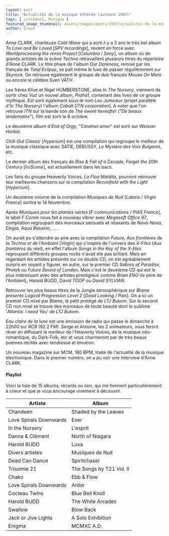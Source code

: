 ```yaml
---
layout: post
title: "Actualités de la musique éthérée (automne 1997)"
tags: [ LostEden1, Musique ]
featured_image_thumbnail: assets/images/posts/1997/actualites-de-la-muqiue-etheree-en-1997.jpg
author: Erwan
---
```


Anne CLARK, chanteuse *Cold-Wave* qui a sorti il y a 2 ans le très bel album *To Love and Be Loved* [*SPV recordings*], revient en force avec *Worldprocessing the remix Project* [*Columbia / Sony*], un album où de grands artistes de la scène Techno retravaillent plusieurs titres du répertoire d'Anne CLARK. Le titre phare de l'album *Our Darkness*, remixé par les français de *Total Eclipse*, se paît même le luxe de passer régulièrement sur *Skyrock*. On retrouve également le groupe de dub français *Mouse On Mars* ou encore le célèbre Sven VÄTH .

Les frères Klive et Nigel HUMBERSTONE, alias *In The Nursery*, viennent de sortir chez *Vuz* un nouvel album, *Praha1*, contenant des lives de ce groupe mythique. Est sorti également sous le nom *Les Jumeaux* (projet parallèle d'*In The Nursery*) l'album *Cobalt* [*ITN corporation*]. A noter que l'on retrouve *ITN* sur la bande son de *The sweet hereafter* ("*De beaux lendemains*"), film est sorti le 8 octobre.

Le deuxième album d'*End of Orgy*, "*Caramel amer*" est sorti sur *Weisser Herbst*.

*Chill-Out Classic* [*Hyperium*] est une compilation qui regroupe le meilleur de la musique classique avec SATIE, DEBUSSY, *Le Mystère des Voix Bulgares*, etc.

Le dernier album des français de *Rise & Fall of a Decade*, *Forget the 20th Century* [*In/Scene*], est actuellement dans les bacs.

Les fans du groupe Heavenly Voices, *La Floa Maldita*, pourront retrouver leur meilleures chansons sur la compilation *Reconfield with the Light* [*Hyperium*].

Un deuxième volume de la compilation *Musiques de Nuit* [*Labels / Virgin France*] sortira le 14 Novembre.

Après *Musiques pour les plantes vertes* [*F communications / PIAS France*], le label *F Comm* nous fait à nouveau vibrer avec *Megasoft Office 97*, compilation regroupant des morceaux sensuels et relaxants de *Nova-Nova*, *Elegia*, *Aqua Bassino*, ... .

On aurait pu s'attendre au pire avec la compilation *Future, Aux frontières de la Techno et de l'Ambient* [*Virgin*] qui s'inspire de l'univers des *X-Files* (*Aux frontières du réel*), en effet l'album *Songs in the Key of the X-files* regroupant différents groupes rocks n'avait été pas brillant. Mais en regardant les artistes présents sur ce double CD, on est agréablement surpris en voyant y figurer, en autre, sur le premier CD *Sabres of Paradise*, *Photek* ou *Future Sound of London*. Mais c'est le deuxième CD qui est le plus intéressant avec des artistes prestigieux comme *Brian ENO* (le père de l'Ambient), *Harold BUDD*, *David TOOP* ou *David SYLVIAN*.

Retrouver les plus beaux titres de la Jungle atmosphérique sur *Blame presents Logical Progression Level 2* [*Good Looking / Pias*]. On a ici un premier CD mixé par *Blame*, le petit protégé de *LTJ Bukem*. Sur le second CD non mixé se trouve des morceaux de toute beauté dont le sublime '*Atlantis: I need You*' de *LTJ Bukem*.

*Eau claire de la lune* est une émission de radio qui passe le dimanche à 22h00 sur *RCR* (92.2 FM). Serge et Antoine, les 2 animateurs, vous feront rêver en diffusant le meilleur de l'Heavenly Voices, de la musique néo-romantique, du Dark-Folk, etc et vous charmeront par de très beaux poèmes récités avec tendresse et émotion.

Un nouveau magazine sur MCM, 160 BPM, traite de l'actualité de la musique électronique. Dans le premier numéro, on a pu voir une interview d'Anne CLARK.

#### Playlist

Voici la liste de 15 albums, récents ou non, qui me tiennent particulièrement à coeur et que je vous encourage vivement à découvrir.


<table>
<thead>
<tr>
   <th>Artiste</th>
   <th>Album</th>
  </tr>
</thead>
 <tbody>
  <tr>
   <td>Chandeen</td>
   <td>Shaded by the Leaves</td>
  </tr>
   <tr>
   <td>Love Spirals Downwards</td>
   <td>Ever</td>
  </tr>
  <tr>
   <td>In the Nursery</td>
   <td>L'esprit</td>
  </tr>
  <tr>
   <td>Danna & Clément</td>
   <td>North of Niagara</td>
  </tr>
  <tr>
   <td>Harold BUDD</td>
   <td>Luxa</td>
  </tr>
  <tr>
   <td>Divers artistes</td>
   <td>Musiques de Nuit</td>
  </tr>
  <tr>
   <td>Dead Can Dance</td>
   <td>Spiritchaser</td>
  </tr>
  <tr>
   <td>Trisomie 21</td>
   <td>The Songs by T21 Vol. II</td>
  </tr>
  <tr>
   <td>Chako</td>
   <td>Ebb & Flow</td>
  </tr>
  <tr>
   <td>Love Spirals Downwards</td>
   <td>Ardor</td>
  </tr>
  <tr>
   <td>Cocteau Twins</td>
   <td>Blue Bell Knoll</td>
  </tr>
  <tr>
   <td>Harold BUDD</td>
   <td>The White Arcades</td>
  </tr>
  <tr>
   <td>Swallow</td>
   <td>Blow Back</td>
  </tr>
  <tr>
   <td>Jack or Jive Lights</td>
   <td>A Solo Exhibition</td>
  </tr>
 <tr>
   <td>Enigma</td>
   <td>MCMXC A.D.</td>
  </tr>
 </tbody>
</table>